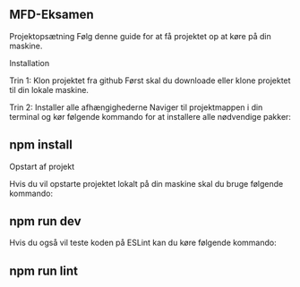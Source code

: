 ## MFD-Eksamen

Projektopsætning
Følg denne guide for at få projektet op at køre på din maskine.

Installation

Trin 1: Klon projektet fra github
Først skal du downloade eller klone projektet til din lokale maskine.

Trin 2: Installer alle afhængighederne
Naviger til projektmappen i din terminal og kør følgende kommando for at installere alle nødvendige pakker:

## npm install

Opstart af projekt

Hvis du vil opstarte projektet lokalt på din maskine skal du bruge følgende kommando: 

## npm run dev

Hvis du også vil teste koden på ESLint kan du køre følgende kommando: 

## npm run lint
